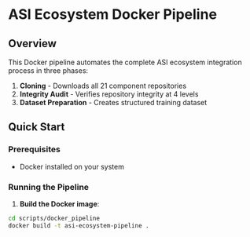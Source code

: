 # ASI Ecosystem Docker Pipeline

## Overview
This Docker pipeline automates the complete ASI ecosystem integration process in three phases:
1. **Cloning** - Downloads all 21 component repositories
2. **Integrity Audit** - Verifies repository integrity at 4 levels
3. **Dataset Preparation** - Creates structured training dataset

## Quick Start

### Prerequisites
- Docker installed on your system

### Running the Pipeline

1. **Build the Docker image**:
```bash
cd scripts/docker_pipeline
docker build -t asi-ecosystem-pipeline .
